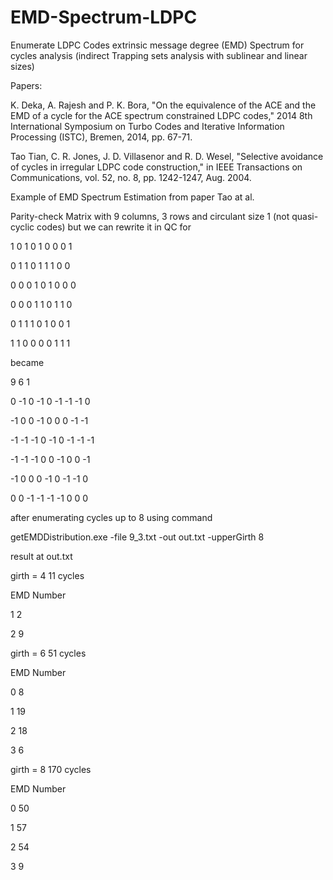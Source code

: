 # EMD-Spectrum-LDPC
Enumerate LDPC Codes extrinsic message degree (EMD) Spectrum for cycles analysis (indirect Trapping sets analysis with sublinear and  linear sizes)

Papers:

K. Deka, A. Rajesh and P. K. Bora, "On the equivalence of the ACE and the EMD of a cycle for the ACE spectrum constrained LDPC codes," 2014 8th International Symposium on Turbo Codes and Iterative Information Processing (ISTC), Bremen, 2014, pp. 67-71.



Tao Tian, C. R. Jones, J. D. Villasenor and R. D. Wesel, "Selective avoidance of cycles in irregular LDPC code construction," in IEEE Transactions on Communications, vol. 52, no. 8, pp. 1242-1247, Aug. 2004.

Example of EMD Spectrum Estimation from paper Tao at al.

Parity-check Matrix with 9 columns, 3 rows and circulant size 1 (not quasi-cyclic codes) but we can rewrite it in QC for


1	0	1	0	1	0	0	0	1


0	1	1	0	1	1	1	0	0


0	0	0	1	0	1	0	0	0


0	0	0	1	1	0	1	1	0


0	1	1	1	0	1	0	0	1


1	1	0	0	0	0	1	1	1

became

9 6 1


0  -1	 0	-1	0	-1	-1	-1	0

-1  0	 0 -1	0	 0	 0	-1	-1

-1 -1	 -1	  0	-1 0	-1	-1 -1

-1 -1  -1	  0	 0 -1	 0	0	-1

-1	0	  0	  0	-1  0	-1 -1	 0

 0	0	 -1	 -1	 -1	-1 0	0	 0


after enumerating cycles up to 8 using command


getEMDDistribution.exe -file 9_3.txt -out out.txt -upperGirth 8

result at out.txt


girth = 4	11 cycles


EMD	Number


1	2


2	9


girth = 6	51 cycles


EMD	Number


0	8


1	19


2	18


3	6


girth = 8	170 cycles


EMD	Number


0	50


1	57


2	54


3	9
